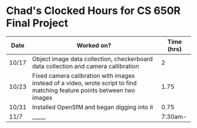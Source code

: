 # Chad's Clocked Hours for CS 650R Final Project


| Date | Worked on? | Time (hrs) |
|------|------------|-------|
|10/17 |Object image data collection, checkerboard data collection and camera callibration| 2 |
|10/23 | Fixed camera calibration with images instead of a video, wrote script to find matching feature points between two images | 1.75 |
|10/31 | Installed OpenSfM and began digging into it | 0.75 |
|11/7  | _____ | 7:30am-